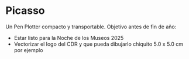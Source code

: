 # Picasso
Un Pen Plotter compacto y transportable.
Objetivo antes de fin de año:

+ Estar listo para la Noche de los Museos 2025
+ Vectorizar el logo del CDR y que pueda dibujarlo chiquito 5.0 x 5.0 cm por ejemplo
